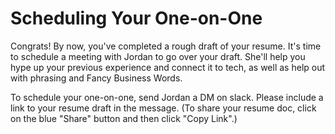 # Scheduling Your One-on-One

Congrats! By now, you've completed a rough draft of your resume. It's time to schedule a meeting with Jordan to go over your draft. She'll help you hype up your previous experience and connect it to tech, as well as help out with phrasing and Fancy Business Words. 

To schedule your one-on-one, send Jordan a DM on slack. Please include a link to your resume draft in the message. (To share your resume doc, click on the blue "Share" button and then click "Copy Link".)